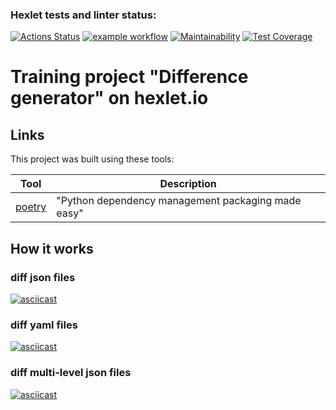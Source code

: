 ### Hexlet tests and linter status:
[![Actions Status](https://github.com/averyanovalex/python-project-lvl2/workflows/hexlet-check/badge.svg)](https://github.com/averyanovalex/python-project-lvl2/actions)
[![example workflow](https://github.com/averyanovalex/python-project-lvl2/actions/workflows/ci.yml/badge.svg)](https://github.com/averyanovalex/python-project-lvl2/actions/workflows/ci.yml)
[![Maintainability](https://api.codeclimate.com/v1/badges/fe5aebec8abc8f6154c7/maintainability)](https://codeclimate.com/github/averyanovalex/python-project-lvl2/maintainability)
[![Test Coverage](https://api.codeclimate.com/v1/badges/fe5aebec8abc8f6154c7/test_coverage)](https://codeclimate.com/github/averyanovalex/python-project-lvl2/test_coverage)


# Training project "Difference generator" on hexlet.io

## Links

This project was built using these tools:

| Tool                                                                        | Description                                        |
|-----------------------------------------------------------------------------|----------------------------------------------------|
| [poetry](https://poetry.eustace.io/)                                        | "Python dependency management packaging made easy" |



## How it works
### diff json files
[![asciicast](https://asciinema.org/a/tYKB33ydwG1KVI1MQL78yNkx7.svg)](https://asciinema.org/a/tYKB33ydwG1KVI1MQL78yNkx7)

### diff yaml files
[![asciicast](https://asciinema.org/a/lgdulDWM39LJJjfgLcb6rr3VZ.svg)](https://asciinema.org/a/lgdulDWM39LJJjfgLcb6rr3VZ)

### diff multi-level json files
[![asciicast](https://asciinema.org/a/Xs7fNjY5rxT1jyTFO9TK8OQxd.svg)](https://asciinema.org/a/Xs7fNjY5rxT1jyTFO9TK8OQxd)
